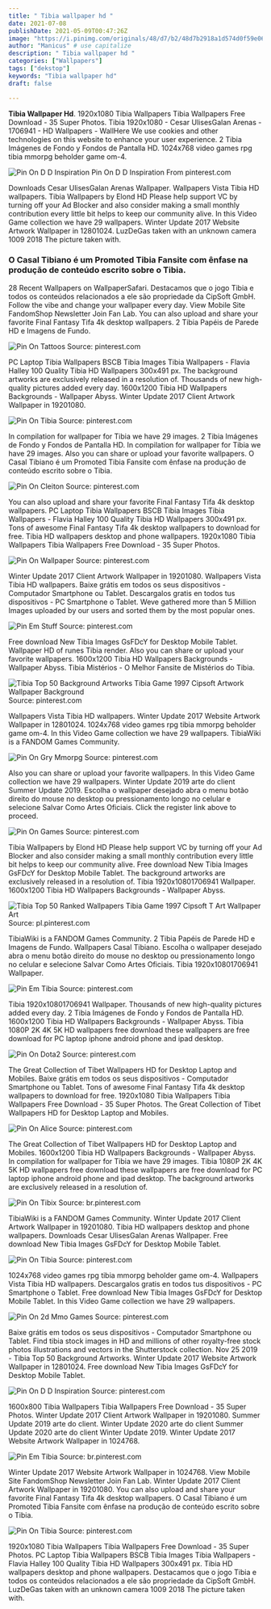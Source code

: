 ```yaml
---
title: " Tibia wallpaper hd "
date: 2021-07-08
publishDate: 2021-05-09T00:47:26Z
image: "https://i.pinimg.com/originals/48/d7/b2/48d7b2918a1d574d0f59e0621d7c3f8d.jpg"
author: "Manicus" # use capitalize
description: " Tibia wallpaper hd "
categories: ["Wallpapers"]
tags: ["dekstop"]
keywords: "Tibia wallpaper hd"
draft: false

---
```



**Tibia Wallpaper Hd**. 1920x1080 Tibia Wallpapers Tibia Wallpapers Free Download - 35 Super Photos. Tibia 1920x1080 - Cesar UlisesGalan Arenas - 1706941 - HD Wallpapers - WallHere We use cookies and other technologies on this website to enhance your user experience. 2 Tibia Imágenes de Fondo y Fondos de Pantalla HD. 1024x768 video games rpg tibia mmorpg beholder game om-4.

![Pin On D D Inspiration](https://i.pinimg.com/originals/18/ff/b9/18ffb9e77b324fe355a2934e46284c3d.jpg "Pin On D D Inspiration")
Pin On D D Inspiration From pinterest.com


Downloads Cesar UlisesGalan Arenas Wallpaper. Wallpapers Vista Tibia HD wallpapers. Tibia Wallpapers by Elond HD Please help support VC by turning off your Ad Blocker and also consider making a small monthly contribution every little bit helps to keep our community alive. In this Video Game collection we have 29 wallpapers. Winter Update 2017 Website Artwork Wallpaper in 12801024. LuzDeGas taken with an unknown camera 1009 2018 The picture taken with.

### O Casal Tibiano é um Promoted Tibia Fansite com ênfase na produção de conteúdo escrito sobre o Tibia.

28 Recent Wallpapers on WallpaperSafari. Destacamos que o jogo Tibia e todos os conteúdos relacionados a ele são propriedade da CipSoft GmbH. Follow the vibe and change your wallpaper every day. View Mobile Site FandomShop Newsletter Join Fan Lab. You can also upload and share your favorite Final Fantasy Tifa 4k desktop wallpapers. 2 Tibia Papéis de Parede HD e Imagens de Fundo.


![Pin On Tattoos](https://i.pinimg.com/originals/96/a3/1e/96a31e0b9e0bf080d2a2c511c24724a7.png "Pin On Tattoos")
Source: pinterest.com

PC Laptop Tibia Wallpapers BSCB Tibia Images Tibia Wallpapers - Flavia Halley 100 Quality Tibia HD Wallpapers 300x491 px. The background artworks are exclusively released in a resolution of. Thousands of new high-quality pictures added every day. 1600x1200 Tibia HD Wallpapers Backgrounds - Wallpaper Abyss. Winter Update 2017 Client Artwork Wallpaper in 19201080.

![Pin On Tibia](https://3.bp.blogspot.com/-mcI_9bZLvkI/WgpqDh7mxBI/AAAAAAAAADI/43qek8Z_daQaESA4xJvcOg_RMREZx57MACLcBGAs/s1600/69112268-tibia-wallpapers.jpg "Pin On Tibia")
Source: pinterest.com

In compilation for wallpaper for Tibia we have 29 images. 2 Tibia Imágenes de Fondo y Fondos de Pantalla HD. In compilation for wallpaper for Tibia we have 29 images. Also you can share or upload your favorite wallpapers. O Casal Tibiano é um Promoted Tibia Fansite com ênfase na produção de conteúdo escrito sobre o Tibia.

![Pin On Cleiton](https://i.pinimg.com/originals/76/8f/ec/768fec5f8edf7e0569d496d10a92b255.jpg "Pin On Cleiton")
Source: pinterest.com

You can also upload and share your favorite Final Fantasy Tifa 4k desktop wallpapers. PC Laptop Tibia Wallpapers BSCB Tibia Images Tibia Wallpapers - Flavia Halley 100 Quality Tibia HD Wallpapers 300x491 px. Tons of awesome Final Fantasy Tifa 4k desktop wallpapers to download for free. Tibia HD wallpapers desktop and phone wallpapers. 1920x1080 Tibia Wallpapers Tibia Wallpapers Free Download - 35 Super Photos.

![Pin On Wallpaper](https://i.pinimg.com/originals/2a/14/21/2a1421518c932c7460bbedb70e275ccb.jpg "Pin On Wallpaper")
Source: pinterest.com

Winter Update 2017 Client Artwork Wallpaper in 19201080. Wallpapers Vista Tibia HD wallpapers. Baixe grátis em todos os seus dispositivos - Computador Smartphone ou Tablet. Descargalos gratis en todos tus dispositivos - PC Smartphone o Tablet. Weve gathered more than 5 Million Images uploaded by our users and sorted them by the most popular ones.

![Pin Em Stuff](https://i.pinimg.com/originals/41/d6/67/41d667edab3200040c2bed7772a544a2.png "Pin Em Stuff")
Source: pinterest.com

Free download New Tibia Images GsFDcY for Desktop Mobile Tablet. Wallpaper HD of runes Tibia render. Also you can share or upload your favorite wallpapers. 1600x1200 Tibia HD Wallpapers Backgrounds - Wallpaper Abyss. Tibia Mistérios - O Melhor Fansite de Mistérios do Tibia.

![Tibia Top 50 Background Artworks Tibia Game 1997 Cipsoft Artwork Wallpaper Background](https://i.pinimg.com/236x/2d/c7/98/2dc7988e609b309192fb25a9bcef874f.jpg "Tibia Top 50 Background Artworks Tibia Game 1997 Cipsoft Artwork Wallpaper Background")
Source: pinterest.com

Wallpapers Vista Tibia HD wallpapers. Winter Update 2017 Website Artwork Wallpaper in 12801024. 1024x768 video games rpg tibia mmorpg beholder game om-4. In this Video Game collection we have 29 wallpapers. TibiaWiki is a FANDOM Games Community.

![Pin On Gry Mmorpg](https://i.pinimg.com/600x315/ee/d5/0a/eed50a64584abdd48ba8a024297dfaec.jpg "Pin On Gry Mmorpg")
Source: pinterest.com

Also you can share or upload your favorite wallpapers. In this Video Game collection we have 29 wallpapers. Winter Update 2019 arte do client Summer Update 2019. Escolha o wallpaper desejado abra o menu botão direito do mouse no desktop ou pressionamento longo no celular e selecione Salvar Como Artes Oficiais. Click the register link above to proceed.

![Pin On Games](https://i.pinimg.com/originals/79/53/ef/7953ef0afe7c330fbc86d86a9e6f911e.png "Pin On Games")
Source: pinterest.com

Tibia Wallpapers by Elond HD Please help support VC by turning off your Ad Blocker and also consider making a small monthly contribution every little bit helps to keep our community alive. Free download New Tibia Images GsFDcY for Desktop Mobile Tablet. The background artworks are exclusively released in a resolution of. Tibia 1920x10801706941 Wallpaper. 1600x1200 Tibia HD Wallpapers Backgrounds - Wallpaper Abyss.

![Tibia Top 50 Ranked Wallpapers Tibia Game 1997 Cipsoft T Art Wallpaper Art](https://i.pinimg.com/474x/a0/c7/33/a0c733fe976a0081eed06ef5bb11bbbe.jpg "Tibia Top 50 Ranked Wallpapers Tibia Game 1997 Cipsoft T Art Wallpaper Art")
Source: pl.pinterest.com

TibiaWiki is a FANDOM Games Community. 2 Tibia Papéis de Parede HD e Imagens de Fundo. Wallpapers Casal Tibiano. Escolha o wallpaper desejado abra o menu botão direito do mouse no desktop ou pressionamento longo no celular e selecione Salvar Como Artes Oficiais. Tibia 1920x10801706941 Wallpaper.

![Pin Em Tibia](https://i.pinimg.com/originals/ba/6b/b9/ba6bb9d39ff733416284e23febbae8ef.jpg "Pin Em Tibia")
Source: pinterest.com

Tibia 1920x10801706941 Wallpaper. Thousands of new high-quality pictures added every day. 2 Tibia Imágenes de Fondo y Fondos de Pantalla HD. 1600x1200 Tibia HD Wallpapers Backgrounds - Wallpaper Abyss. Tibia 1080P 2K 4K 5K HD wallpapers free download these wallpapers are free download for PC laptop iphone android phone and ipad desktop.

![Pin On Dota2](https://i.pinimg.com/564x/1b/2f/ff/1b2fff107f1380879a532a4562fadb62.jpg "Pin On Dota2")
Source: pinterest.com

The Great Collection of Tibet Wallpapers HD for Desktop Laptop and Mobiles. Baixe grátis em todos os seus dispositivos - Computador Smartphone ou Tablet. Tons of awesome Final Fantasy Tifa 4k desktop wallpapers to download for free. 1920x1080 Tibia Wallpapers Tibia Wallpapers Free Download - 35 Super Photos. The Great Collection of Tibet Wallpapers HD for Desktop Laptop and Mobiles.

![Pin On Alice](https://i.pinimg.com/originals/69/47/c0/6947c09c69ad86325c0c39488336f16e.jpg "Pin On Alice")
Source: pinterest.com

The Great Collection of Tibet Wallpapers HD for Desktop Laptop and Mobiles. 1600x1200 Tibia HD Wallpapers Backgrounds - Wallpaper Abyss. In compilation for wallpaper for Tibia we have 29 images. Tibia 1080P 2K 4K 5K HD wallpapers free download these wallpapers are free download for PC laptop iphone android phone and ipad desktop. The background artworks are exclusively released in a resolution of.

![Pin On Tibix](https://i.pinimg.com/474x/05/24/f0/0524f08b22ad47684ae4e4742d12a8c2.jpg "Pin On Tibix")
Source: br.pinterest.com

TibiaWiki is a FANDOM Games Community. Winter Update 2017 Client Artwork Wallpaper in 19201080. Tibia HD wallpapers desktop and phone wallpapers. Downloads Cesar UlisesGalan Arenas Wallpaper. Free download New Tibia Images GsFDcY for Desktop Mobile Tablet.

![Pin On Tibia](https://i.pinimg.com/originals/9c/e8/a8/9ce8a86d264fc02cc1366664e5dd8718.jpg "Pin On Tibia")
Source: pinterest.com

1024x768 video games rpg tibia mmorpg beholder game om-4. Wallpapers Vista Tibia HD wallpapers. Descargalos gratis en todos tus dispositivos - PC Smartphone o Tablet. Free download New Tibia Images GsFDcY for Desktop Mobile Tablet. In this Video Game collection we have 29 wallpapers.

![Pin On 2d Mmo Games](https://i.pinimg.com/originals/ea/8c/21/ea8c21e2bb724a3d376b0f91a452c40f.webp "Pin On 2d Mmo Games")
Source: pinterest.com

Baixe grátis em todos os seus dispositivos - Computador Smartphone ou Tablet. Find tibia stock images in HD and millions of other royalty-free stock photos illustrations and vectors in the Shutterstock collection. Nov 25 2019 - Tibia Top 50 Background Artworks. Winter Update 2017 Website Artwork Wallpaper in 12801024. Free download New Tibia Images GsFDcY for Desktop Mobile Tablet.

![Pin On D D Inspiration](https://i.pinimg.com/originals/18/ff/b9/18ffb9e77b324fe355a2934e46284c3d.jpg "Pin On D D Inspiration")
Source: pinterest.com

1600x800 Tibia Wallpapers Tibia Wallpapers Free Download - 35 Super Photos. Winter Update 2017 Client Artwork Wallpaper in 19201080. Summer Update 2019 arte do client. Winter Update 2020 arte do client Summer Update 2020 arte do client Winter Update 2019. Winter Update 2017 Website Artwork Wallpaper in 1024768.

![Pin Em Tibia](https://i.pinimg.com/236x/c6/0f/f8/c60ff876af73110ccf1296fba78ec400.jpg "Pin Em Tibia")
Source: br.pinterest.com

Winter Update 2017 Website Artwork Wallpaper in 1024768. View Mobile Site FandomShop Newsletter Join Fan Lab. Winter Update 2017 Client Artwork Wallpaper in 19201080. You can also upload and share your favorite Final Fantasy Tifa 4k desktop wallpapers. O Casal Tibiano é um Promoted Tibia Fansite com ênfase na produção de conteúdo escrito sobre o Tibia.

![Pin On Tibia](https://i.pinimg.com/originals/48/d7/b2/48d7b2918a1d574d0f59e0621d7c3f8d.jpg "Pin On Tibia")
Source: pinterest.com

1920x1080 Tibia Wallpapers Tibia Wallpapers Free Download - 35 Super Photos. PC Laptop Tibia Wallpapers BSCB Tibia Images Tibia Wallpapers - Flavia Halley 100 Quality Tibia HD Wallpapers 300x491 px. Tibia HD wallpapers desktop and phone wallpapers. Destacamos que o jogo Tibia e todos os conteúdos relacionados a ele são propriedade da CipSoft GmbH. LuzDeGas taken with an unknown camera 1009 2018 The picture taken with.

